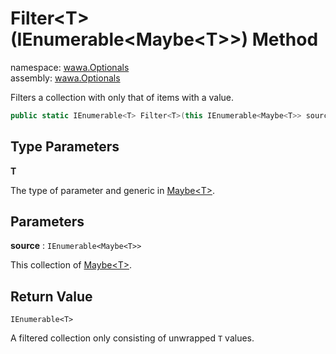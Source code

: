 # Filter\<T\>\(IEnumerable\<Maybe\<T\>\>\) Method

namespace: [wawa\.Optionals](../../wawa.Optionals.md)<br />
assembly: [wawa\.Optionals](../../../wawa.Optionals.md)

Filters a collection with only that of items with a value\.

```csharp
public static IEnumerable<T> Filter<T>(this IEnumerable<Maybe<T>> source);
```

## Type Parameters

__T__

The type of parameter and generic in [Maybe\<T\>](../../../wawa.Optionals/wawa.Optionals/Maybe\`1.md)\.

## Parameters

__source__ : `IEnumerable<Maybe<T>>`

This collection of [Maybe\<T\>](../../../wawa.Optionals/wawa.Optionals/Maybe\`1.md)\.

## Return Value

`IEnumerable<T>`

A filtered collection only consisting of unwrapped `T` values\.

